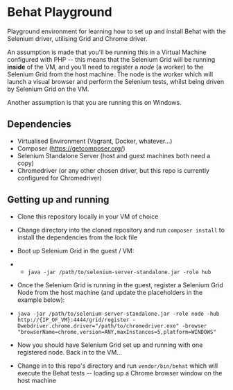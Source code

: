 # Behat Playground

Playground environment for learning how to set up and install Behat with the Selenium driver, utilising Grid and Chrome driver.

An assumption is made that you'll be running this in a Virtual Machine configured with PHP -- this means that the Selenium Grid will be running **inside** of the VM, and you'll need to register a *node* (a worker) to the Selenium Grid from the host machine. The node is the worker which will launch a visual browser and perform the Selenium tests, whilst being driven by Selenium Grid on the VM.

Another assumption is that you are running this on Windows.

## Dependencies

- Virtualised Environment (Vagrant, Docker, whatever...)
- Composer (https://getcomposer.org/)
- Selenium Standalone Server (host and guest machines both need a copy)
- Chromedriver (or any other chosen driver, but this repo is currently configured for Chromedriver)

## Getting up and running

- Clone this repository locally in your VM of choice

- Change directory into the cloned repository and run `composer install` to install the dependencies from the lock file

- Boot up Selenium Grid in the guest / VM:

- - `java -jar /path/to/selenium-server-standalone.jar -role hub`

- Once the Selenium Grid is running in the guest, register a Selenium Grid Node from the host machine (and update the placeholders in the example below):

- `java -jar /path/to/selenium-server-standalone.jar -role node -hub http://{IP_OF_VM}:4444/grid/register -Dwebdriver.chrome.driver="/path/to/chromedriver.exe" -browser "browserName=chrome,version=ANY,maxInstances=5,platform=WINDOWS"`

- Now you should have Selenium Grid set up and running with one registered node. Back in to the VM...

- Change in to this repo's directory and run `vendor/bin/behat` which will execute the Behat tests -- loading up a Chrome browser window on the host machine

  ​
